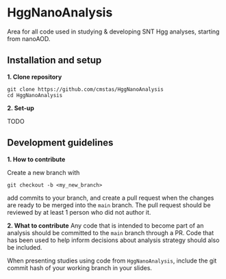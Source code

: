 # HggNanoAnalysis
Area for all code used in studying & developing SNT Hgg analyses, starting from nanoAOD.

## Installation and setup
**1. Clone repository**
```
git clone https://github.com/cmstas/HggNanoAnalysis
cd HggNanoAnalysis
```

**2. Set-up**

TODO

## Development guidelines
**1. How to contribute**

Create a new branch with 
```
git checkout -b <my_new_branch>
```
add commits to your branch, and create a pull request when the changes are ready to be merged into the `main` branch.
The pull request should be reviewed by at least 1 person who did not author it.

**2. What to contribute**
Any code that is intended to become part of an analysis should be committed to the `main` branch through a PR.
Code that has been used to help inform decisions about analysis strategy should also be included.

When presenting studies using code from `HggNanoAnalysis`, include the git commit hash of your working branch in your slides.
